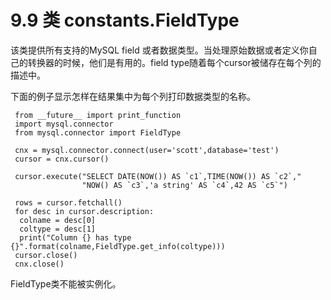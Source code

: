 ﻿9.9 类 constants.FieldType
============================

该类提供所有支持的MySQL field 或者数据类型。当处理原始数据或者定义你自己的转换器的时候，他们是有用的。field type随着每个cursor被储存在每个列的描述中。

下面的例子显示怎样在结果集中为每个列打印数据类型的名称。

	 from __future__ import print_function
	 import mysql.connector
	 from mysql.connector import FieldType

	 cnx = mysql.connector.connect(user='scott',database='test')
	 cursor = cnx.cursor()

	 cursor.execute("SELECT DATE(NOW()) AS `c1`,TIME(NOW()) AS `c2`,"
				    "NOW() AS `c3`,'a string' AS `c4`,42 AS `c5`")

	 rows = cursor.fetchall()
	 for desc in cursor.description:
	  colname = desc[0]
	  coltype = desc[1]
	  print("Column {} has type {}".format(colname,FieldType.get_info(coltype)))
	 cursor.close()
	 cnx.close()

FieldType类不能被实例化。